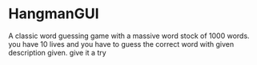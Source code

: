# HangmanGUI
A classic word guessing game with a massive word stock of 1000 words. you have 10 lives and you have to guess the correct word with given description given. give it a try
